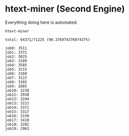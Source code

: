 # htext-miner (Second Engine)

Everything doing here is automated.

```
htext-miner

total: 64371/71225 (90.37697437697437%)

job0: 3511
job1: 3372
job2: 3025
job3: 3189
job4: 3585
job5: 3215
job6: 3160
job7: 3122
job8: 3165
job9: 2885
job10: 3238
job11: 2938
job12: 3244
job13: 3221
job14: 3371
job15: 3317
job16: 3150
job17: 3418
job18: 3282
job19: 2963
```